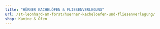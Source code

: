 ```yaml
---
title: "HÜRNER KACHELÖFEN & FLIESENVERLEGUNG"
url: /st-leonhard-am-forst/huerner-kacheloefen-und-fliesenverlegung/
shop: Kamine & Öfen
---
```

